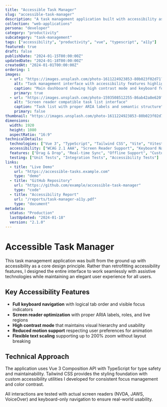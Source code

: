 ```yaml
---
title: "Accessible Task Manager"
slug: "accessible-task-manager"
description: "A task management application built with accessibility as a first-class feature, supporting screen readers, keyboard navigation, and high contrast modes."
collection: "web-applications"
persona: "developer"
category: "productivity"
subcategory: "task-management"
tags: ["accessibility", "productivity", "vue", "typescript", "a11y"]
featured: true
draft: false
publishDate: "2024-01-15T00:00:00Z"
updatedDate: "2024-01-18T00:00:00Z"
createdAt: "2024-01-01T00:00:00Z"
ordering: 1
images:
  - url: "https://images.unsplash.com/photo-1611224923853-80b023f02d71?w=800"
    alt: "Task management interface with accessibility features highlighted"
    caption: "Main dashboard showing high contrast mode and keyboard focus"
    primary: true
  - url: "https://images.unsplash.com/photo-1593508512255-86ab42a8e620?w=800"
    alt: "Screen reader compatible task list interface"
    caption: "Task list with proper ARIA labels and semantic structure"
    primary: false
thumbnail: "https://images.unsplash.com/photo-1611224923853-80b023f02d71?w=400"
dimensions:
  width: 1920
  height: 1080
  aspectRatio: "16:9"
technicalDetails:
  technologies: ["Vue 3", "TypeScript", "Tailwind CSS", "Vite", "Vitest"]
  accessibility: ["WCAG 2.1 AAA", "Screen Reader Support", "Keyboard Navigation", "High Contrast Mode"]
  features: ["Drag & Drop", "Real-time Sync", "Offline Support", "Custom Themes"]
  testing: ["Unit Tests", "Integration Tests", "Accessibility Tests"]
links:
  - title: "Live Demo"
    url: "https://accessible-tasks.example.com"
    type: "demo"
  - title: "GitHub Repository"
    url: "https://github.com/example/accessible-task-manager"
    type: "code"
  - title: "Accessibility Report"
    url: "/reports/task-manager-a11y.pdf"
    type: "document"
metadata:
  status: "Production"
  lastUpdated: "2024-01-18"
  version: "2.1.0"
---
```


# Accessible Task Manager

This task management application was built from the ground up with accessibility as a core design principle. Rather than retrofitting accessibility features, I designed the entire interface to work seamlessly with assistive technologies while maintaining an elegant user experience for all users.

## Key Accessibility Features

- **Full keyboard navigation** with logical tab order and visible focus indicators
- **Screen reader optimization** with proper ARIA labels, roles, and live regions
- **High contrast mode** that maintains visual hierarchy and usability
- **Reduced motion support** respecting user preferences for animation
- **Flexible text scaling** supporting up to 200% zoom without layout breaking

## Technical Approach

The application uses Vue 3 Composition API with TypeScript for type safety and maintainability. Tailwind CSS provides the styling foundation with custom accessibility utilities I developed for consistent focus management and color contrast.

All interactions are tested with actual screen readers (NVDA, JAWS, VoiceOver) and keyboard-only navigation to ensure real-world usability.
